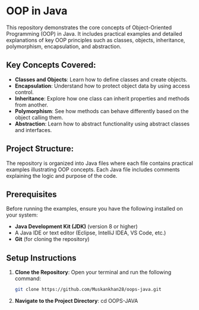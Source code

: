 # OOP in Java

This repository demonstrates the core concepts of Object-Oriented Programming (OOP) in Java. It includes practical examples and detailed explanations of key OOP principles such as classes, objects, inheritance, polymorphism, encapsulation, and abstraction.

## Key Concepts Covered:
- **Classes and Objects**: Learn how to define classes and create objects.
- **Encapsulation**: Understand how to protect object data by using access control.
- **Inheritance**: Explore how one class can inherit properties and methods from another.
- **Polymorphism**: See how methods can behave differently based on the object calling them.
- **Abstraction**: Learn how to abstract functionality using abstract classes and interfaces.

## Project Structure:
The repository is organized into Java files where each file contains practical examples illustrating OOP concepts. Each Java file includes comments explaining the logic and purpose of the code.

## Prerequisites
Before running the examples, ensure you have the following installed on your system:
- **Java Development Kit (JDK)** (version 8 or higher)
- A Java IDE or text editor (Eclipse, IntelliJ IDEA, VS Code, etc.)
- **Git** (for cloning the repository)

## Setup Instructions

1. **Clone the Repository**:
   Open your terminal and run the following command:
   ```bash
   git clone https://github.com/Muskankhan28/oops-java.git

2. **Navigate to the Project Directory**:
    cd OOPS-JAVA
